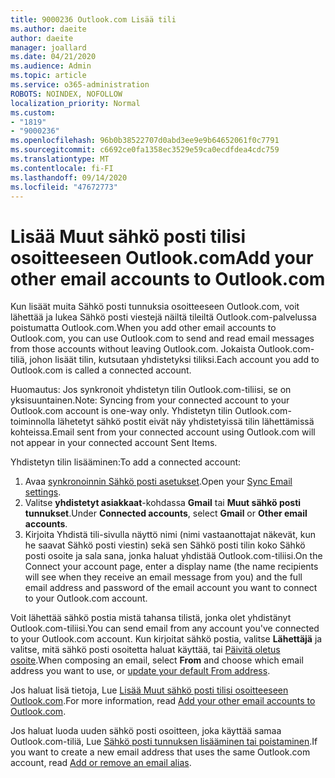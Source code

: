 ```yaml
---
title: 9000236 Outlook.com Lisää tili
ms.author: daeite
author: daeite
manager: joallard
ms.date: 04/21/2020
ms.audience: Admin
ms.topic: article
ms.service: o365-administration
ROBOTS: NOINDEX, NOFOLLOW
localization_priority: Normal
ms.custom:
- "1819"
- "9000236"
ms.openlocfilehash: 96b0b38522707d0abd3ee9e9b64652061f0c7791
ms.sourcegitcommit: c6692ce0fa1358ec3529e59ca0ecdfdea4cdc759
ms.translationtype: MT
ms.contentlocale: fi-FI
ms.lasthandoff: 09/14/2020
ms.locfileid: "47672773"
---
```

# <a name="add-your-other-email-accounts-to-outlookcom"></a><span data-ttu-id="31b0c-102">Lisää Muut sähkö posti tilisi osoitteeseen Outlook.com</span><span class="sxs-lookup"><span data-stu-id="31b0c-102">Add your other email accounts to Outlook.com</span></span>

<span data-ttu-id="31b0c-103">Kun lisäät muita Sähkö posti tunnuksia osoitteeseen Outlook.com, voit lähettää ja lukea Sähkö posti viestejä näiltä tileiltä Outlook.com-palvelussa poistumatta Outlook.com.</span><span class="sxs-lookup"><span data-stu-id="31b0c-103">When you add other email accounts to Outlook.com, you can use Outlook.com to send and read email messages from those accounts without leaving Outlook.com.</span></span> <span data-ttu-id="31b0c-104">Jokaista Outlook.com-tiliä, johon lisäät tilin, kutsutaan yhdistetyksi tiliksi.</span><span class="sxs-lookup"><span data-stu-id="31b0c-104">Each account you add to Outlook.com is called a connected account.</span></span>

<span data-ttu-id="31b0c-105">Huomautus: Jos synkronoit yhdistetyn tilin Outlook.com-tiliisi, se on yksisuuntainen.</span><span class="sxs-lookup"><span data-stu-id="31b0c-105">Note: Syncing from your connected account to your Outlook.com account is one-way only.</span></span> <span data-ttu-id="31b0c-106">Yhdistetyn tilin Outlook.com-toiminnolla lähetetyt sähkö postit eivät näy yhdistetyissä tilin lähettämissä kohteissa.</span><span class="sxs-lookup"><span data-stu-id="31b0c-106">Email sent from your connected account using Outlook.com will not appear in your connected account Sent Items.</span></span>

<span data-ttu-id="31b0c-107">Yhdistetyn tilin lisääminen:</span><span class="sxs-lookup"><span data-stu-id="31b0c-107">To add a connected account:</span></span>

1. <span data-ttu-id="31b0c-108">Avaa [synkronoinnin Sähkö posti asetukset](https://go.microsoft.com/fwlink/?linkid=875264).</span><span class="sxs-lookup"><span data-stu-id="31b0c-108">Open your [Sync Email settings](https://go.microsoft.com/fwlink/?linkid=875264).</span></span>
2. <span data-ttu-id="31b0c-109">Valitse **yhdistetyt asiakkaat**-kohdassa **Gmail** tai **Muut sähkö posti tunnukset**.</span><span class="sxs-lookup"><span data-stu-id="31b0c-109">Under **Connected accounts**, select **Gmail** or **Other email accounts**.</span></span>
3. <span data-ttu-id="31b0c-110">Kirjoita Yhdistä tili-sivulla näyttö nimi (nimi vastaanottajat näkevät, kun he saavat Sähkö posti viestin) sekä sen Sähkö posti tilin koko Sähkö posti osoite ja sala sana, jonka haluat yhdistää Outlook.com-tiliisi.</span><span class="sxs-lookup"><span data-stu-id="31b0c-110">On the Connect your account page, enter a display name (the name recipients will see when they receive an email message from you) and the full email address and password of the email account you want to connect to your Outlook.com account.</span></span>

<span data-ttu-id="31b0c-111">Voit lähettää sähkö postia mistä tahansa tilistä, jonka olet yhdistänyt Outlook.com-tiliisi.</span><span class="sxs-lookup"><span data-stu-id="31b0c-111">You can send email from any account you've connected to your Outlook.com account.</span></span> <span data-ttu-id="31b0c-112">Kun kirjoitat sähkö postia, valitse **Lähettäjä** ja valitse, mitä sähkö posti osoitetta haluat käyttää, tai [Päivitä oletus osoite](https://go.microsoft.com/fwlink/?linkid=875264).</span><span class="sxs-lookup"><span data-stu-id="31b0c-112">When composing an email, select **From** and choose which email address you want to use, or [update your default From address](https://go.microsoft.com/fwlink/?linkid=875264).</span></span>

<span data-ttu-id="31b0c-113">Jos haluat lisä tietoja, Lue [Lisää Muut sähkö posti tilisi osoitteeseen Outlook.com](https://support.office.com/article/c5224df4-5885-4e79-91ba-523aa743f0ba?wt.mc_id=Office_Outlook_com_Alchemy).</span><span class="sxs-lookup"><span data-stu-id="31b0c-113">For more information, read [Add your other email accounts to Outlook.com](https://support.office.com/article/c5224df4-5885-4e79-91ba-523aa743f0ba?wt.mc_id=Office_Outlook_com_Alchemy).</span></span>

<span data-ttu-id="31b0c-114">Jos haluat luoda uuden sähkö posti osoitteen, joka käyttää samaa Outlook.com-tiliä, Lue [Sähkö posti tunnuksen lisääminen tai poistaminen](https://support.office.com/article/459b1989-356d-40fa-a689-8f285b13f1f2?wt.mc_id=Office_Outlook_com_Alchemy).</span><span class="sxs-lookup"><span data-stu-id="31b0c-114">If you want to create a new email address that uses the same Outlook.com account, read [Add or remove an email alias](https://support.office.com/article/459b1989-356d-40fa-a689-8f285b13f1f2?wt.mc_id=Office_Outlook_com_Alchemy).</span></span>